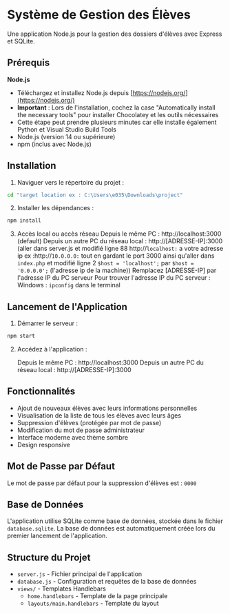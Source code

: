 # Système de Gestion des Élèves

Une application Node.js pour la gestion des dossiers d'élèves avec Express et SQLite.

## Prérequis

**Node.js**
- Téléchargez et installez Node.js depuis [https://nodejs.org/](https://nodejs.org/)
- **Important** : Lors de l'installation, cochez la case "Automatically install the necessary tools" pour installer Chocolatey et les outils nécessaires
- Cette étape peut prendre plusieurs minutes car elle installe également Python et Visual Studio Build Tools
- Node.js (version 14 ou supérieure)
- npm (inclus avec Node.js)


## Installation

1. Naviguer vers le répertoire du projet :
```bash
cd "target location ex : C:\Users\e035\Downloads\project"
```

2. Installer les dépendances :
```bash
npm install
```
3. Accès local ou accès réseau
 Depuis le même PC : http://localhost:3000 (default)
   Depuis un autre PC du réseau local : http://[ADRESSE-IP]:3000 (aller dans server.js et modifié ligne 88 http://`localhost:` a votre adresse ip ex :http://`10.0.0.0:` 
   tout en gardant le port 3000 ainsi qu'aller dans `index.php` et modifié ligne 2 `$host = 'localhost';` par `$host = '0.0.0.0';` (l'adresse ip de la machine))
   Remplacez [ADRESSE-IP] par l'adresse IP du PC serveur
   Pour trouver l'adresse IP du PC serveur : Windows : `ipconfig` dans le terminal


## Lancement de l'Application

1. Démarrer le serveur :
```bash
npm start
```

2. Accédez à l'application :

   Depuis le même PC : http://localhost:3000
   Depuis un autre PC du réseau local : http://[ADRESSE-IP]:3000

## Fonctionnalités

- Ajout de nouveaux élèves avec leurs informations personnelles
- Visualisation de la liste de tous les élèves avec leurs âges
- Suppression d'élèves (protégée par mot de passe)
- Modification du mot de passe administrateur
- Interface moderne avec thème sombre
- Design responsive

## Mot de Passe par Défaut

Le mot de passe par défaut pour la suppression d'élèves est : `0000`

## Base de Données

L'application utilise SQLite comme base de données, stockée dans le fichier `database.sqlite`. La base de données est automatiquement créée lors du premier lancement de l'application.

## Structure du Projet

- `server.js` - Fichier principal de l'application
- `database.js` - Configuration et requêtes de la base de données
- `views/` - Templates Handlebars
  - `home.handlebars` - Template de la page principale
  - `layouts/main.handlebars` - Template du layout
